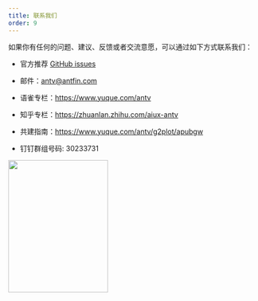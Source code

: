 ```yaml
---
title: 联系我们
order: 9
---
```


如果你有任何的问题、建议、反馈或者交流意愿，可以通过如下方式联系我们：

- 官方推荐 [GitHub issues](https://github.com/antvis/G2Plot/issues)

- 邮件：antv@antfin.com

- 语雀专栏：https://www.yuque.com/antv

- 知乎专栏：https://zhuanlan.zhihu.com/aiux-antv

- 共建指南：https://www.yuque.com/antv/g2plot/apubgw

- 钉钉群组号码: 30233731

<img src="https://gw.alipayobjects.com/zos/antfincdn/PqL2W2Ni%26V/18866fcb-ca2f-4186-8288-88166a798dd6.png" width="200" height="266" />
